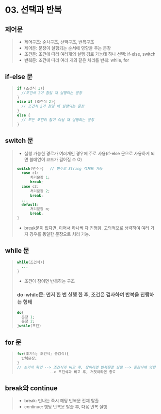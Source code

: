 # 03. 선택과 반복
## 제어문
> - 제어구조: 순차구조, 선택구조, 반복구조
> - 제어문: 문장이 실행되는 순서에 영향을 주는 문장
> - 조건문: 조건에 따라 여러개의 실행 경로 가눙데 하나 선택: if-else, switch
> - 반복문: 조건에 따라 여러 개의 같은 처리를 반복: while, for


## if-else 문
> ```java
> if (조건식 1){
>	//조건식 1이 참일 때 실행되는 문장
>}
>else if (조건식 2){
>	// 조건식 2가 참일 때 실행되는 문장
>}
>else {
> 	// 모든 조건이 참이 아닐 때 실행되는 문장
>}
> ```

## switch 문
> - 실행 가능한 경로가 여러개인 경우에 주로 사용(if-else 문으로 사용하게 되면 쓸데없이 코드가 길어질 수 O)
> ```java
> switch(변수){	// 변수로 String 객체도 가능
>	case c1:
>		처리문장 1;
>		break;
>	case c2:
>		처리문장 2;
>		break;
>	...
>	default:
>		처리문장 n;
>		break;
>}
> ```
> - break문이 없다면, 이어서 하나씩 다 진행됨. 고의적으로 생략하여 여러 가지 경우를 동일한 문장으로 처리 가능.


## while 문
> ```java
> while(조건식){
>	...
>}
> ```
> - 조건이 참이면 반복하는 구조
> 
> ### do-while문: 먼저 한 번 실행 한 후, 조건은 검사하여 반복을 진행하는 형태
> ```java
> do{
>	문장 1;
>	문장 2;
>}while(조건)
> ```


## for 문
> ```java
> for(초기식; 조건식; 증감식){
> 	반복문장;
>}
> // 초기식 확인 --> 조건식과 비교 후, 참이라면 반복문장 실행 --> 증감식에 의한 상태변화
>                --> 조건식과 비교 후, 거짓이라면 종료
> ```


## break와 continue
> - break: 만나는 즉시 해당 반복문 전체 탈출
> - continue: 행당 반복문 탈출 후, 다음 반복 실행
